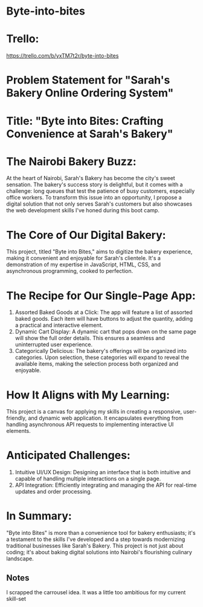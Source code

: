 # Byte-into-bites

# Trello: 
https://trello.com/b/yxTM7t2r/byte-into-bites

# Problem Statement for "Sarah's Bakery Online Ordering System"

# Title: "Byte into Bites: Crafting Convenience at Sarah's Bakery"

# The Nairobi Bakery Buzz:
At the heart of Nairobi, Sarah's Bakery has become the city's sweet sensation. The bakery's success story is delightful, but it comes with a challenge: long queues that test the patience of busy customers, especially office workers. To transform this issue into an opportunity, I propose a digital solution that not only serves Sarah's customers but also showcases the web development skills I've honed during this boot camp.

# The Core of Our Digital Bakery:
This project, titled "Byte into Bites," aims to digitize the bakery experience, making it convenient and enjoyable for Sarah's clientele. It's a demonstration of my expertise in JavaScript, HTML, CSS, and asynchronous programming, cooked to perfection.

# The Recipe for Our Single-Page App:

1. Assorted Baked Goods at a Click: The app will feature a list of assorted baked goods. Each item will have buttons to adjust the quantity, adding a practical and interactive element.
2. Dynamic Cart Display: A dynamic cart that pops down on the same page will show the full order details. This ensures a seamless and uninterrupted user experience.
3. Categorically Delicious: The bakery's offerings will be organized into categories. Upon selection, these categories will expand to reveal the available items, making the selection process both organized and enjoyable.
# How It Aligns with My Learning:
This project is a canvas for applying my skills in creating a responsive, user-friendly, and dynamic web application. It encapsulates everything from handling asynchronous API requests to implementing interactive UI elements.

# Anticipated Challenges:

1. Intuitive UI/UX Design: Designing an interface that is both intuitive and capable of handling multiple interactions on a single page.
2. API Integration: Efficiently integrating and managing the API for real-time updates and order processing.
# In Summary:
"Byte into Bites" is more than a convenience tool for bakery enthusiasts; it's a testament to the skills I've developed and a step towards modernizing traditional businesses like Sarah's Bakery. This project is not just about coding; it's about baking digital solutions into Nairobi's flourishing culinary landscape.

## Notes
I scrapped the carrousel idea. It was a little too ambitious for my current skill-set
